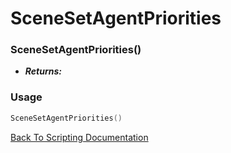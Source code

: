 # SceneSetAgentPriorities

### SceneSetAgentPriorities()
- ***Returns:*** 

### Usage

```Lua
SceneSetAgentPriorities()
```


[Back To Scripting Documentation](../README.md)
